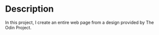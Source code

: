 # Description

In this project, I create an entire web page from a design provided by The Odin Project.
